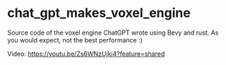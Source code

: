 # chat_gpt_makes_voxel_engine
Source code of the voxel engine ChatGPT wrote using Bevy and rust.
As you would expect, not the best performance :)

Video: https://youtu.be/Zs6WNzUjki4?feature=shared
